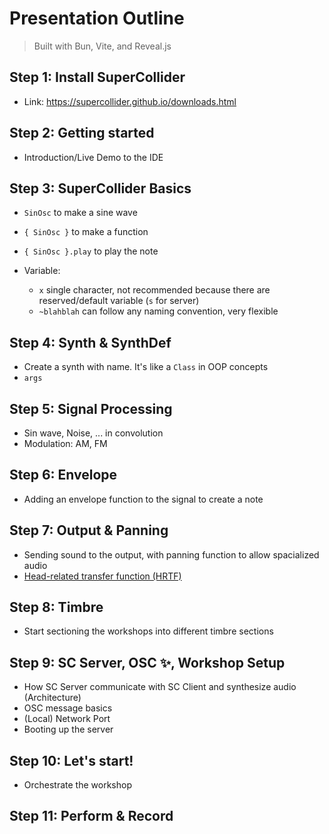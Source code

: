 # Presentation Outline
> Built with Bun, Vite, and Reveal.js

## Step 1: Install SuperCollider
- Link: https://supercollider.github.io/downloads.html

## Step 2: Getting started
- Introduction/Live Demo to the IDE

## Step 3: SuperCollider Basics
- `SinOsc` to make a sine wave
- `{ SinOsc }` to make a function
- `{ SinOsc }.play` to play the note

- Variable:
    - `x` single character, not recommended because there are reserved/default variable (`s` for server)
    - `~blahblah` can follow any naming convention, very flexible

## Step 4: Synth & SynthDef
- Create a synth with name. It's like a `Class` in OOP concepts
- `args`

## Step 5: Signal Processing
- Sin wave, Noise, ... in convolution
- Modulation: AM, FM

## Step 6: Envelope
- Adding an envelope function to the signal to create a note

## Step 7: Output & Panning
- Sending sound to the output, with panning function to allow spacialized audio
- [Head-related transfer function (HRTF)](https://en.wikipedia.org/wiki/Head-related_transfer_function)

## Step 8: Timbre
- Start sectioning the workshops into different timbre sections

## Step 9: SC Server, OSC ✨, Workshop Setup
- How SC Server communicate with SC Client and synthesize audio (Architecture)
- OSC message basics
- (Local) Network Port
- Booting up the server

## Step 10: Let's start!
- Orchestrate the workshop

## Step 11: Perform & Record
